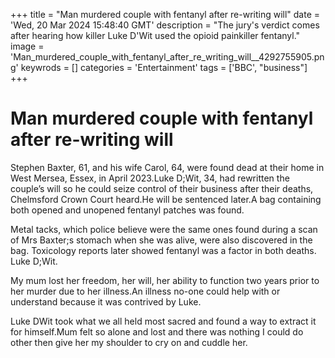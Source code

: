 +++
title = "Man murdered couple with fentanyl after re-writing will"
date = 'Wed, 20 Mar 2024 15:48:40 GMT'
description = "The jury's verdict comes after hearing how killer Luke D'Wit used the opioid painkiller fentanyl."
image = 'Man_murdered_couple_with_fentanyl_after_re_writing_will__4292755905.png'
keywrods =  []
categories = 'Entertainment'
tags = ['BBC', "business"]
+++

# Man murdered couple with fentanyl after re-writing will

Stephen Baxter, 61, and his wife Carol, 64, were found dead at their home in West Mersea, Essex, in April 2023.Luke D;Wit, 34, had rewritten the couple’s will so he could seize control of their business after their deaths, Chelmsford Crown Court heard.He will be sentenced later.A bag containing both opened and unopened fentanyl patches was found.

Metal tacks, which police believe were the same ones found during a scan of Mrs Baxter;s stomach when she was alive, were also discovered in the bag.  Toxicology reports later showed fentanyl was a factor in both deaths.  Luke D;Wit.

My mum lost her freedom, her will, her ability to function two years prior to her murder due to her illness.An illness no-one could help with or understand because it was contrived by Luke.

Luke DWit took what we all held most sacred and found a way to extract it for himself.Mum felt so alone and lost and there was nothing I could do other then give her my shoulder to cry on and cuddle her.

